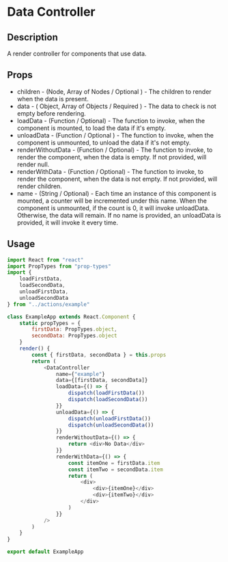 # Data Controller

## Description

A render controller for components that use data.

## Props

-   children - (Node, Array of Nodes / Optional ) - The children to render when the data is present.
-   data - ( Object, Array of Objects / Required ) - The data to check is not empty before rendering.
-   loadData - (Function / Optional) - The function to invoke, when the component is mounted, to load the data if it's empty.
-   unloadData - (Function / Optional ) - The function to invoke, when the component is unmounted, to unload the data if it's not empty.
-   renderWithoutData - (Function / Optional) - The function to invoke, to render the component, when the data is empty. If not provided, will render null.
-   renderWithData - (Function / Optional) - The function to invoke, to render the component, when the data is not empty. If not provided, will render children.
-   name - (String / Optional) - Each time an instance of this component is mounted, a counter will be incremented under this name. When the component is unmounted, if the count is 0, it will invoke unloadData. Otherwise, the data will remain. If no name is provided, an unloadData is provided, it will invoke it every time.

## Usage

```javascript
import React from "react"
import PropTypes from "prop-types"
import {
	loadFirstData,
	loadSecondData,
	unloadFirstData,
	unloadSecondData
} from "../actions/example"

class ExampleApp extends React.Component {
	static propTypes = {
		firstData: PropTypes.object,
		secondData: PropTypes.object
	}
	render() {
		const { firstData, secondData } = this.props
		return (
			<DataController
				name={"example"}
				data={[firstData, secondData]}
				loadData={() => {
					dispatch(loadFirstData())
					dispatch(loadSecondData())
				}}
				unloadData={() => {
					dispatch(unloadFirstData())
					dispatch(unloadSecondData())
				}}
				renderWithoutData={() => {
					return <div>No Data</div>
				}}
				renderWithData={() => {
					const itemOne = firstData.item
					const itemTwo = secondData.item
					return (
						<div>
							<div>{itemOne}</div>
							<div>{itemTwo}</div>
						</div>
					)
				}}
			/>
		)
	}
}

export default ExampleApp
```
